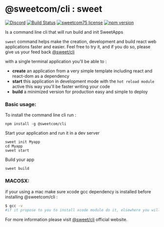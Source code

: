 # @sweetcom/cli : sweet 
[![Discord](https://img.shields.io/discord/539267338193600532?label=Join&logo=discord)](https://discord.gg/kH9gXA)
[![Build Status](http://ci.sweetcom75.fr/buildStatus/icon?job=NodeApps%2Fsweetcom.cli%2Fmaster)](http://cli.sweetcom75.fr/)
[![sweetcom75 license](http://ci.sweetcom75.fr/buildStatus/icon?subject=License&status=Sweetcom75&color=orange)](http://cli.sweetcom75.fr/)
[![npm version](https://img.shields.io/npm/v/@sweetcom/cli?color=blue)](https://www.npmjs.com/package/@sweetcom/cli)

Is a command line cli that will run build and init SweetApps 

`sweet` command helps make the creation, development and build react web applications faster and easier.
Feel free to try it, and if you do so, please give us your feed back [@sweet/cli](http://cli.sweetcom75.fr/)

with a single terminal application you'll be able to : 
* **create** an application from a very simple template including react and react-dom as a dependency
* **start** this application in development mode with the `hot reload module` active this way you'll be faster writing your code
* **build** a minimized version for production easy and simple to deploy

 
### Basic usage:
To install the command line cli run : 

~~~
npm install -g @sweetcom/cli
~~~

Start your application and run it in a dev server
~~~
sweet init Myapp
cd Myapp
sweet start
~~~

Build your app
~~~
sweet build
~~~


### MACOSX:
if your using a mac make sure xcode gcc dependency is installed before installing @sweetcom/cli : 
~~~sh
$ gcc -v 
#if it propose to you to install xcode module do it, elsewhere you will get a version number running the gcc -v 
~~~

For more information please visit [@sweet/cli](http://cli.sweetcom75.fr/) official website.